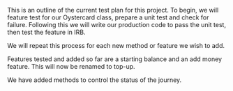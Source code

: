This is an outline of the current test plan for this project.
To begin, we will feature test for our Oystercard class, prepare a unit test and check for failure.
Following this we will write our production code to pass the unit test, then test the feature in IRB.

We will repeat this process for each new method or feature we wish to add.

Features tested and added so far are a starting balance and an add money feature.  This will now be renamed to top-up.

We have added methods to control the status of the journey.
